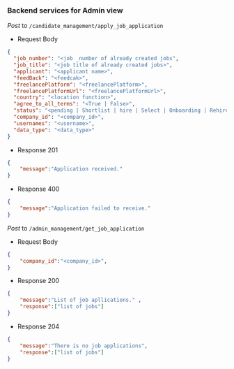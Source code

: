 ### Backend services for Admin view

*Post* to `/candidate_management/apply_job_application`
- Request Body
```json
{
  "job_number": "<job _number of already created jobs",
  "job_title": "<job title of already created jobs>",
  "applicant": "<applicant name>",
  "feedBack": "<feedcak>",
  "freelancePlatform": "<freelancePlatform>",
  "freelancePlatformUrl": "<freelancePlatformUrl>",
  "country": "<location function>",
  "agree_to_all_terms": "<True | False>",
  "status": "<pending | Shortlist | hire | Select | Onboarding | Rehire | Reject>",
  "company_id": "<company_id>",
  "usernames": "<username>",
  "data_type": "<data_type>"
}
```
- Response 201
```json
{
    "message":"Application received."
}
```
- Response 400
```json
{
    "message":"Application failed to receive."
}
```
*Post* to `/admin_management/get_job_application`
- Request Body
```json
{
    "company_id":"<company_id>", 
}
```
- Response 200
```json
{
    "message":"List of job apllications." , 
    "response":["list of jobs"]
}
```
- Response 204
```json
{
    "message":"There is no job applications",
    "response":["list of jobs"]
}
```

